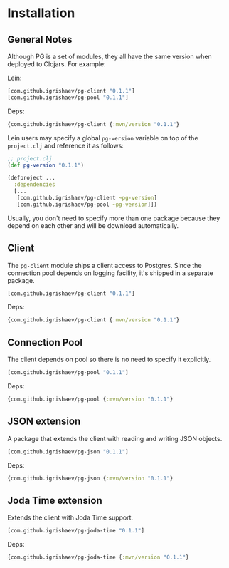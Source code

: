 # Installation

## General Notes

Although PG is a set of modules, they all have the same version when deployed to
Clojars. For example:

Lein:

~~~clojure
[com.github.igrishaev/pg-client "0.1.1"]
[com.github.igrishaev/pg-pool "0.1.1"]
~~~

Deps:

~~~clojure
{com.github.igrishaev/pg-client {:mvn/version "0.1.1"}
~~~

Lein users may specify a global `pg-version` variable on top of the
`project.clj` and reference it as follows:

~~~clojure
;; project.clj
(def pg-version "0.1.1")

(defproject ...
  :dependencies
  [...
   [com.github.igrishaev/pg-client ~pg-version]
   [com.github.igrishaev/pg-pool ~pg-version]])
~~~

Usually, you don't need to specify more than one package because they depend on
each other and will be download automatically.

## Client

The `pg-client` module ships a client access to Postgres. Since the connection
pool depends on logging facility, it's shipped in a separate package.

~~~clojure
[com.github.igrishaev/pg-client "0.1.1"]
~~~

Deps:

~~~clojure
{com.github.igrishaev/pg-client {:mvn/version "0.1.1"}
~~~

## Connection Pool

The client depends on pool so there is no need to specify it explicitly.

~~~clojure
[com.github.igrishaev/pg-pool "0.1.1"]
~~~

Deps:

~~~clojure
{com.github.igrishaev/pg-pool {:mvn/version "0.1.1"}
~~~

## JSON extension

A package that extends the client with reading and writing JSON objects.

~~~clojure
[com.github.igrishaev/pg-json "0.1.1"]
~~~

Deps:

~~~clojure
{com.github.igrishaev/pg-json {:mvn/version "0.1.1"}
~~~

## Joda Time extension

Extends the client with Joda Time support.

~~~clojure
[com.github.igrishaev/pg-joda-time "0.1.1"]
~~~

Deps:

~~~clojure
{com.github.igrishaev/pg-joda-time {:mvn/version "0.1.1"}
~~~
